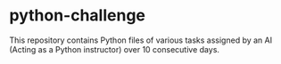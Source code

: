 # python-challenge
This repository contains Python files of various tasks assigned by an AI (Acting as a Python instructor) over 10 consecutive days.

